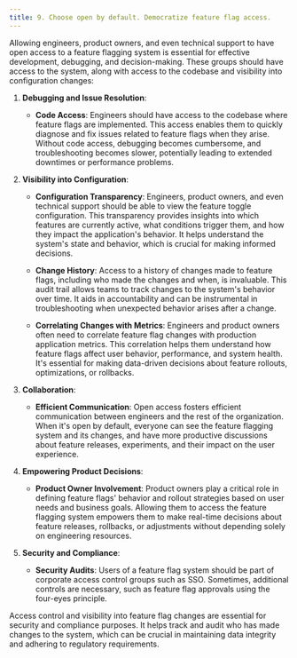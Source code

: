 ```yaml
---
title: 9. Choose open by default. Democratize feature flag access.
---
```


Allowing engineers, product owners, and even technical support to have open access to a feature flagging system is essential for effective development, debugging, and decision-making. These groups should have access to the system, along with access to the codebase and  visibility into configuration changes:

1. **Debugging and Issue Resolution**:

   - **Code Access**: Engineers should have access to the codebase where feature flags are implemented. This access enables them to quickly diagnose and fix issues related to feature flags when they arise. Without code access, debugging becomes cumbersome, and troubleshooting becomes slower, potentially leading to extended downtimes or performance problems.

2. **Visibility into Configuration**:

   - **Configuration Transparency**: Engineers, product owners, and even technical support should be able to view the feature toggle configuration. This transparency provides insights into which features are currently active, what conditions trigger them, and how they impact the application's behavior. It helps understand the system's state and behavior, which is crucial for making informed decisions.

   - **Change History**: Access to a history of changes made to feature flags, including who made the changes and when, is invaluable. This audit trail allows teams to track changes to the system's behavior over time. It aids in accountability and can be instrumental in troubleshooting when unexpected behavior arises after a change.

   - **Correlating Changes with Metrics**: Engineers and product owners often need to correlate feature flag changes with production application metrics. This correlation helps them understand how feature flags affect user behavior, performance, and system health. It's essential for making data-driven decisions about feature rollouts, optimizations, or rollbacks.

3. **Collaboration**:

   - **Efficient Communication**: Open access fosters efficient communication between engineers and the rest of the organization. When it's open by default, everyone can see the feature flagging system and its changes, and have more productive discussions about feature releases, experiments, and their impact on the user experience.

4. **Empowering Product Decisions**:

   - **Product Owner Involvement**: Product owners play a critical role in defining feature flags' behavior and rollout strategies based on user needs and business goals. Allowing them to access the feature flagging system empowers them to make real-time decisions about feature releases, rollbacks, or adjustments without depending solely on engineering resources.

5. **Security and Compliance**:

   - **Security Audits**: Users of a feature flag system should be part of corporate access control groups such as SSO.  Sometimes, additional controls are necessary, such as feature flag approvals using the four-eyes principle. 

Access control and visibility into feature flag changes are essential for security and compliance purposes. It helps track and audit who has made changes to the system, which can be crucial in maintaining data integrity and adhering to regulatory requirements.
